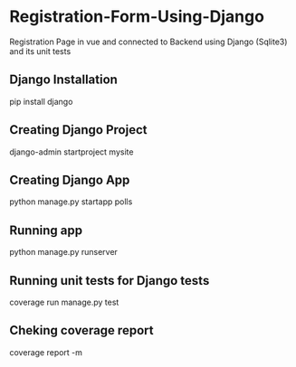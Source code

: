 # Registration-Form-Using-Django
Registration Page in vue and connected to Backend using Django (Sqlite3) and its unit tests

## Django Installation

 pip install django
 
## Creating Django Project 

  django-admin startproject mysite
  
## Creating Django App
 
  python manage.py startapp polls
  
## Running app
  
  python manage.py runserver
  
## Running unit tests for Django tests

  coverage run manage.py test
  
## Cheking coverage report

  coverage report -m
